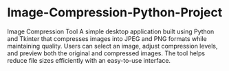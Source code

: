 # Image-Compression-Python-Project
Image Compression Tool A simple desktop application built using Python and Tkinter that compresses images into JPEG and PNG formats while maintaining quality. Users can select an image, adjust compression levels, and preview both the original and compressed images. The tool helps reduce file sizes efficiently with an easy-to-use interface.
